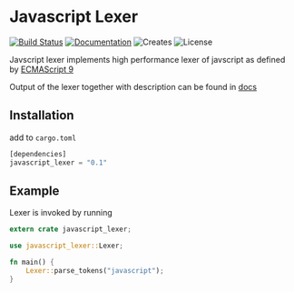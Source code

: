 # Javascript Lexer

[![Build Status](https://travis-ci.com/retep007/javascript-lexer.svg?branch=master)](https://travis-ci.com/retep007/javascript-lexer)
[![Documentation](https://docs.rs/javascript_lexer/badge.svg)](https://docs.rs/crate/javascript_lexer/)
![Creates](https://img.shields.io/crates/v/javascript_lexer.svg)
![License](https://img.shields.io/crates/l/javascript_lexer.svg)

Javscript lexer implements high performance lexer of javscript as defined by [ECMAScript 9](http://www.ecma-international.org/ecma-262/9.0/index.html)

Output of the lexer together with description can be found in [docs](https://docs.rs/crate/javascript_lexer/)

## Installation

add to `cargo.toml`

``` rust
[dependencies]
javascript_lexer = "0.1"
```

## Example

Lexer is invoked by running

``` rust
extern crate javascript_lexer;

use javascript_lexer::Lexer;

fn main() {
    Lexer::parse_tokens("javascript");
}
```
